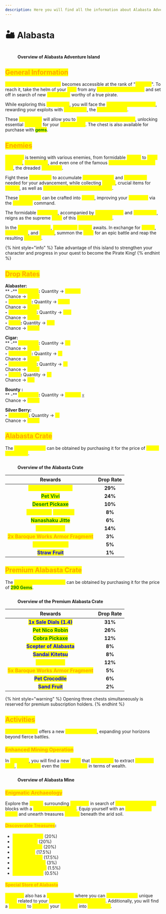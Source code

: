 ```yaml
---
description: Here you will find all the information about Alabasta Adventure Island.
---
```


# 🏜️ Alabasta

<figure><img src="../../.gitbook/assets/image (74).png" alt=""><figcaption><p><strong>Overview of Alabasta Adventure Island</strong></p></figcaption></figure>

## <mark style="color:orange;">**General Information**</mark>

<mark style="color:yellow;">**Alabasta Adventure Island**</mark> becomes accessible at the rank of "<mark style="color:yellow;">**Second**</mark>". To reach it, take the helm of your <mark style="color:yellow;">**ship**</mark> from any <mark style="color:yellow;">**other adventure island**</mark> and set off in search of new <mark style="color:yellow;">**challenges**</mark> worthy of a true pirate.&#x20;

While exploring this <mark style="color:yellow;">**arid desert**</mark>, you will face the <mark style="color:yellow;">**henchmen of Crocodile**</mark>, rewarding your exploits with <mark style="color:yellow;">**Alabasters**</mark>, the <mark style="color:yellow;">**local currency**</mark>.&#x20;

These <mark style="color:yellow;">**Alabasters**</mark> will allow you to <mark style="color:yellow;">**open the crate on the island**</mark>, unlocking essential <mark style="color:yellow;">**rewards**</mark> for your <mark style="color:yellow;">**progression**</mark>. The chest is also available for purchase with <mark style="color:green;">**gems**</mark>.

## <mark style="color:orange;">**Enemies**</mark>

<mark style="color:yellow;">**Alabasta**</mark> is teeming with various enemies, from formidable <mark style="color:yellow;">**sailors**</mark> to <mark style="color:yellow;">**Miss Monday**</mark>, <mark style="color:yellow;">**Mister One**</mark>, and even one of the famous <mark style="color:yellow;">**Seven Warlords of the Sea**</mark>, the dreaded <mark style="color:yellow;">**Crocodile**</mark>.

Fight these <mark style="color:yellow;">**henchmen**</mark> to accumulate <mark style="color:yellow;">**job experience**</mark> and <mark style="color:yellow;">**Alabasters**</mark> needed for your advancement, while collecting <mark style="color:yellow;">**cigars**</mark>, crucial items for <mark style="color:yellow;">**quests**</mark>, as well as <mark style="color:yellow;">**Baroque Works armor fragments**</mark>.

These <mark style="color:yellow;">**fragments**</mark> can be crafted into <mark style="color:yellow;">**armor**</mark>, improving your <mark style="color:yellow;">**statistics**</mark> via the <mark style="color:yellow;">**`/merchant`**</mark> command.&#x20;

The formidable <mark style="color:yellow;">**Crocodile**</mark>, accompanied by <mark style="color:yellow;">**Miss Monday**</mark> and <mark style="color:yellow;">**Mister One**</mark>, reigns as the supreme <mark style="color:yellow;">**boss**</mark> of this <mark style="color:yellow;">**adventure island**</mark>.&#x20;

In the <mark style="color:yellow;">**adventure zone**</mark>, <mark style="color:yellow;">**Crocodile's**</mark> <mark style="color:yellow;">**statue**</mark> awaits. In exchange for <mark style="color:yellow;">**cigars**</mark>, <mark style="color:yellow;">**Alabasters**</mark>, and <mark style="color:yellow;">**berries**</mark>, summon the <mark style="color:yellow;">**boss**</mark> for an epic battle and reap the resulting <mark style="color:yellow;">**rewards**</mark>.&#x20;

{% hint style="info" %}
Take advantage of this island to strengthen your character and progress in your quest to become the Pirate King!
{% endhint %}

## <mark style="color:orange;">**Drop Rates**</mark>

**Alabaster:** \
&#x20;        ** -** <mark style="color:yellow;">**Crocodile**</mark>**:** Quantity -> <mark style="color:yellow;">**+3,800**</mark>\
&#x20;                                 Chance -> <mark style="color:yellow;">**100%**</mark>\
&#x20;         **-** <mark style="color:yellow;">**Mister One**</mark>**:** Quantity -> <mark style="color:yellow;">**+400**</mark>\
&#x20;                                    Chance -> <mark style="color:yellow;">**100%**</mark>\
&#x20;         **-** <mark style="color:yellow;">**Miss Monday**</mark>**:** Quantity -> <mark style="color:yellow;">**+25**</mark>\
&#x20;                                         Chance -> <mark style="color:yellow;">**100%**</mark>\
&#x20;         **-** <mark style="color:yellow;">**Sailor**</mark>**:** Quantity -> <mark style="color:yellow;">**+12**</mark>\
&#x20;                          Chance -> <mark style="color:yellow;">**100%**</mark>

**Cigar:** \
&#x20;        ** -** <mark style="color:yellow;">**Crocodile**</mark>**:** Quantity -> <mark style="color:yellow;">**x3**</mark>\
&#x20;                                 Chance -> <mark style="color:yellow;">**100%**</mark>\
&#x20;         **-** <mark style="color:yellow;">**Mister One**</mark>**:** Quantity -> <mark style="color:yellow;">**x1**</mark>\
&#x20;                                    Chance -> <mark style="color:yellow;">**100%**</mark>\
&#x20;         **-** <mark style="color:yellow;">**Miss Monday**</mark>**:** Quantity -> <mark style="color:yellow;">**x1**</mark>\
&#x20;                                         Chance -> <mark style="color:yellow;">**100%**</mark>\
&#x20;         **-** <mark style="color:yellow;">**Sailor**</mark>**:** Quantity -> <mark style="color:yellow;">**x1**</mark>\
&#x20;                          Chance -> <mark style="color:yellow;">**2%**</mark>

**Bounty** **:** \
&#x20;        ** -** <mark style="color:yellow;">**Crocodile**</mark>**:** Quantity -> <mark style="color:yellow;">**+6,000**</mark> [💀](https://emojipedia.org/fr/cr%C3%A2ne)\
&#x20;                                 Chance -> <mark style="color:yellow;">**100%**</mark>

**Silver Berry:** \
&#x20;         **-** <mark style="color:yellow;">**Crocodile**</mark>**:** Quantity -> <mark style="color:yellow;">**x1**</mark>\
&#x20;                                 Chance -> <mark style="color:yellow;">**100%**</mark>

## <mark style="color:orange;">**Alabasta Crate**</mark>

The <mark style="color:yellow;">**Alabasta Crate**</mark> can be obtained by purchasing it for the price of <mark style="color:yellow;">**2,500 Alabasters**</mark>.

<figure><img src="../../.gitbook/assets/alabasta crate.jpg" alt=""><figcaption><p><strong>Overview of the Alabasta Crate</strong></p></figcaption></figure>

|                                             **Rewards**                                            | **Drop Rate** |
| :------------------------------------------------------------------------------------------------: | :-----------: |
|                     <mark style="color:yellow;">**1x Sale Dials (1.2)**</mark>                     |    **29%**    |
|                           <mark style="color:green;">**Pet Vivi**</mark>                           |    **24%**    |
|                        <mark style="color:green;">**Desert Pickaxe**</mark>                        |    **10%**    |
| <mark style="color:yellow;">**Scepter of**</mark> <mark style="color:yellow;">**Alabasta**</mark>  |     **8%**    |
|                        <mark style="color:green;">**Nanashaku Jitte**</mark>                       |     **6%**    |
|                         <mark style="color:yellow;">**Job Booster**</mark>                         |    **14%**    |
|               <mark style="color:orange;">**2x Baroque Works Armor Fragment**</mark>               |     **3%**    |
|                        <mark style="color:yellow;">**Pet Mister One**</mark>                       |     **5%**    |
|                          <mark style="color:blue;">**Straw Fruit**</mark>                          |     **1%**    |

## <mark style="color:orange;">**Premium Alabasta Crate**</mark>

The <mark style="color:yellow;">**Premium Alabasta Crate**</mark> can be obtained by purchasing it for the price of <mark style="color:green;">**290 Gems**</mark>.

<figure><img src="../../.gitbook/assets/premium alabasta crate.jpg" alt=""><figcaption><p><strong>Overview of the Premium Alabasta Crate</strong></p></figcaption></figure>

|                               **Rewards**                              | **Drop Rate** |
| :--------------------------------------------------------------------: | :-----------: |
|        <mark style="color:blue;">**1x Sale Dials (1.4)**</mark>        |    **31%**    |
|          <mark style="color:green;">**Pet Nico Robin**</mark>          |    **26%**    |
|           <mark style="color:green;">**Cobra Pickaxe**</mark>          |    **12%**    |
|        <mark style="color:blue;">**Scepter of Alabasta**</mark>        |     **8%**    |
|           <mark style="color:blue;">**Sandai Kitetsu**</mark>          |     **8%**    |
|           <mark style="color:yellow;">**Job Booster**</mark>           |    **12%**    |
| <mark style="color:orange;">**5x Baroque Works Armor Fragment**</mark> |     **5%**    |
|           <mark style="color:blue;">**Pet Crocodile**</mark>           |     **6%**    |
|             <mark style="color:blue;">**Sand Fruit**</mark>            |     **2%**    |

{% hint style="warning" %}
Opening three chests simultaneously is reserved for premium subscription holders.
{% endhint %}

## <mark style="color:orange;">**Activities**</mark>

<mark style="color:yellow;">**Alabasta Island**</mark> offers a new <mark style="color:yellow;">**unique activity**</mark>, expanding your horizons beyond fierce battles.

### <mark style="color:orange;">**Enhanced Mining Operation**</mark>

In <mark style="color:yellow;">**Alabasta**</mark>, you will find a new <mark style="color:yellow;">**mine**</mark> that <mark style="color:yellow;">**allows you**</mark> to extract <mark style="color:yellow;">**precious ores**</mark>, <mark style="color:yellow;">**surpassing**</mark> even the <mark style="color:yellow;">**Foosha mine**</mark> in terms of wealth.

<figure><img src="../../.gitbook/assets/image (5).png" alt=""><figcaption><p><strong>Overview of Alabasta Mine</strong></p></figcaption></figure>

### <mark style="color:orange;">**Enigmatic Archaeology**</mark>

Explore the <mark style="color:yellow;">**desert**</mark> surrounding <mark style="color:yellow;">**Alabasta**</mark> in search of <mark style="color:yellow;">**suspicious-looking**</mark> blocks with a <mark style="color:yellow;">**cracked appearance**</mark>. Equip yourself with an <mark style="color:yellow;">**archaeology brush**</mark> and unearth treasures <mark style="color:yellow;">**hidden**</mark> beneath the arid soil.

#### <mark style="color:orange;">**Discoverable Treasures**</mark>**:**  &#x20;

* <mark style="color:yellow;">**Ancient Fabric**</mark> (20%)
* <mark style="color:yellow;">**Piece of Pot**</mark> (20%)
* <mark style="color:yellow;">**Ancient Fossil**</mark> (20%)
* <mark style="color:yellow;">**Plant Bone**</mark> (17.5%)
* <mark style="color:yellow;">**Ancient Jewel**</mark> (17.5%)
* <mark style="color:yellow;">**Ancient Pottery**</mark> (3%)
* <mark style="color:yellow;">**Metallic Artifact**</mark> (1.5%)
* <mark style="color:yellow;">**Dinosaur Bone**</mark> (0.5%)

#### <mark style="color:orange;">**Special Store of Alabasta**</mark>

<mark style="color:yellow;">**Alabasta**</mark> also has a <mark style="color:yellow;">**special store**</mark> where you can <mark style="color:yellow;">**buy and/or sell**</mark> unique <mark style="color:yellow;">**items**</mark> related to your <mark style="color:yellow;">**archaeological discoveries**</mark>. Additionally, you will find a <mark style="color:yellow;">**recycler**</mark> to <mark style="color:yellow;">**convert**</mark> your <mark style="color:yellow;">**findings**</mark> into <mark style="color:yellow;">**Alabasters**</mark>.
